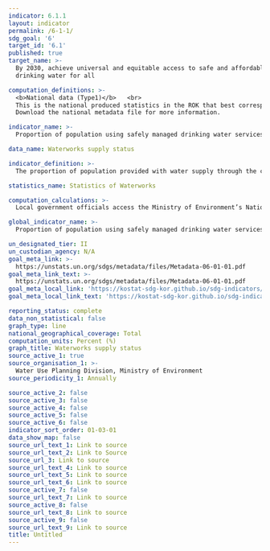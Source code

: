 ```yaml
---
indicator: 6.1.1
layout: indicator
permalink: /6-1-1/
sdg_goal: '6'
target_id: '6.1'
published: true
target_name: >-
  By 2030, achieve universal and equitable access to safe and affordable
  drinking water for all

computation_definitions: >-
  <b>National data (Type1)</b>   <br>
  This is the national produced statistics in the ROK that best corresponds to the definition of UN SDGs indicators. <br>
  Download the national metadata file for more information.

indicator_name: >-
  Proportion of population using safely managed drinking water services

data_name: Waterworks supply status

indicator_definition: >-
  The proportion of population provided with water supply through the corresponding water supplier or another water supplier (neighboring municipality), village water service, or small water supply systems

statistics_name: Statistics of Waterworks 

computation_calculations: >-
  Local government officials access the Ministry of Environment’s National Waterworks Information System to enter statistical data

global_indicator_name: >-
  Proportion of population using safely managed drinking water services

un_designated_tier: II
un_custodian_agency: N/A
goal_meta_link: >-
  https://unstats.un.org/sdgs/metadata/files/Metadata-06-01-01.pdf   
goal_meta_link_text: >-
  https://unstats.un.org/sdgs/metadata/files/Metadata-06-01-01.pdf   
goal_meta_local_link: 'https://kostat-sdg-kor.github.io/sdg-indicators/public/data/Metadata-06-01-01_ENG.pdf'
goal_meta_local_link_text: 'https://kostat-sdg-kor.github.io/sdg-indicators/public/data/Metadata-06-01-01_ENG.pdf'

reporting_status: complete
data_non_statistical: false
graph_type: line
national_geographical_coverage: Total
computation_units: Percent (%)
graph_title: Waterworks supply status
source_active_1: true
source_organisation_1: >-
  Water Use Planning Division, Ministry of Environment 
source_periodicity_1: Annually 

source_active_2: false
source_active_3: false
source_active_4: false
source_active_5: false
source_active_6: false
indicator_sort_order: 01-03-01
data_show_map: false
source_url_text_1: Link to source
source_url_text_2: Link to Source
source_url_3: Link to source
source_url_text_4: Link to source
source_url_text_5: Link to source
source_url_text_6: Link to source
source_active_7: false
source_url_text_7: Link to source
source_active_8: false
source_url_text_8: Link to source
source_active_9: false
source_url_text_9: Link to source
title: Untitled
---
```

